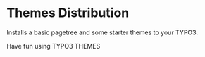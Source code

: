 # Themes Distribution

Installs a basic pagetree and some starter themes to your TYPO3.

Have fun using TYPO3 THEMES
